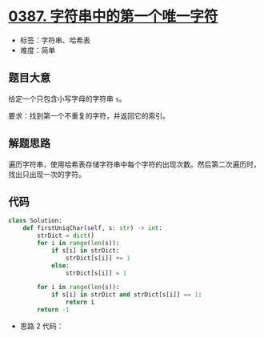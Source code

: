# [0387. 字符串中的第一个唯一字符](https://leetcode.cn/problems/first-unique-character-in-a-string/)

- 标签：字符串、哈希表
- 难度：简单

## 题目大意

给定一个只包含小写字母的字符串 `s`。

要求：找到第一个不重复的字符，并返回它的索引。

## 解题思路

遍历字符串，使用哈希表存储字符串中每个字符的出现次数。然后第二次遍历时，找出只出现一次的字符。

## 代码

```Python
class Solution:
    def firstUniqChar(self, s: str) -> int:
        strDict = dict()
        for i in range(len(s)):
            if s[i] in strDict:
                strDict[s[i]] += 1
            else:
                strDict[s[i]] = 1

        for i in range(len(s)):
            if s[i] in strDict and strDict[s[i]] == 1:
                return i
        return -1
```

- 思路 2 代码：
